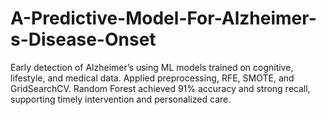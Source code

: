 # A-Predictive-Model-For-Alzheimer-s-Disease-Onset
Early detection of Alzheimer’s using ML models trained on cognitive, lifestyle, and medical data. Applied preprocessing, RFE, SMOTE, and GridSearchCV. Random Forest achieved 91% accuracy and strong recall, supporting timely intervention and personalized care.
